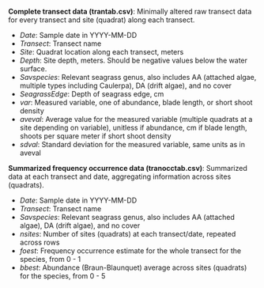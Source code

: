 __Complete transect data (trantab.csv)__: Minimally altered raw transect data for every transect and site (quadrat) along each transect.  

* *Date*: Sample date in YYYY-MM-DD
* *Transect*: Transect name
* *Site*: Quadrat location along each transect, meters
* *Depth*: Site depth, meters. Should be negative values below the water surface.
* *Savspecies*: Relevant seagrass genus, also includes AA (attached algae, multiple types including Caulerpa), DA (drift algae), and no cover
* *SeagrassEdge*: Depth of seagrass edge, cm
* *var*: Measured variable, one of abundance, blade length, or short shoot density
* *aveval*: Average value for the measured variable (multiple quadrats at a site depending on variable), unitless if abundance, cm if blade length, shoots per square meter if short shoot density
* *sdval*: Standard deviation for the measured variable, same units as in aveval

__Summarized frequency occurrence data (tranocctab.csv)__: Summarized data at each transect and date, aggregating information across sites (quadrats).

* *Date*: Sample date in YYYY-MM-DD
* *Transect*: Transect name
* *Savspecies*: Relevant seagrass genus, also includes AA (attached algae), DA (drift algae), and no cover
* *nsites*: Number of sites (quadrats) at each transect/date, repeated across rows  
* *foest*: Frequency occurrence estimate for the whole transect for the species, from 0 - 1
* *bbest*: Abundance (Braun-Blaunquet) average across sites (quadrats) for the species, from 0 - 5
